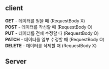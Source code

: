 ## client
<strong>GET</strong> - 데이터를 얻을 때 (RequestBody X)  
<strong>POST</strong> - 데이터를 작성할 때 (RequestBody O)  
<strong>PUT</strong> - 데이터를 전체 수정할 때 (RequestBody O)  
<strong>PATCH</strong> - 데이터를 일부 수정할 때 (RequestBody O)  
<strong>DELETE</strong> - 데이터를 삭제할 때 (RequestBody X)

## Server
